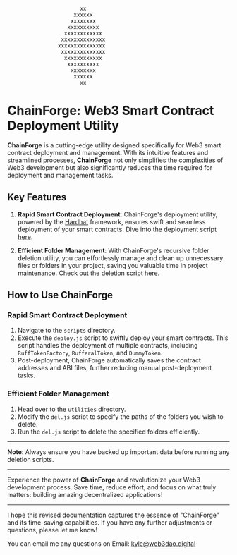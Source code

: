                            xx        
                         xxxxxx      
                        xxxxxxxx     
                       xxxxxxxxxx    
                      xxxxxxxxxxxx   
                     xxxxxxxxxxxxxx  
                    xxxxxxxxxxxxxxx  
                     xxxxxxxxxxxxxx  
                      xxxxxxxxxxxx   
                       xxxxxxxxxx    
                        xxxxxxxx     
                         xxxxxx      
                           xx
# ChainForge: Web3 Smart Contract Deployment Utility

**ChainForge** is a cutting-edge utility designed specifically for Web3 smart contract deployment and management. With its intuitive features and streamlined processes, **ChainForge** not only simplifies the complexities of Web3 development but also significantly reduces the time required for deployment and management tasks.

## Key Features

1. **Rapid Smart Contract Deployment**: ChainForge's deployment utility, powered by the [Hardhat](https://hardhat.org/) framework, ensures swift and seamless deployment of your smart contracts. Dive into the deployment script [here](https://github.com/TheRealMasterK/Web3-Sc-package-utility/blob/main/scripts/deploy.js).

2. **Efficient Folder Management**: With ChainForge's recursive folder deletion utility, you can effortlessly manage and clean up unnecessary files or folders in your project, saving you valuable time in project maintenance. Check out the deletion script [here](https://github.com/TheRealMasterK/Web3-Sc-package-utility/blob/main/utilities/del.js).

## How to Use ChainForge

### Rapid Smart Contract Deployment

1. Navigate to the `scripts` directory.
2. Execute the `deploy.js` script to swiftly deploy your smart contracts. This script handles the deployment of multiple contracts, including `RuffTokenFactory`, `RufferalToken`, and `DummyToken`.
3. Post-deployment, ChainForge automatically saves the contract addresses and ABI files, further reducing manual post-deployment tasks.

### Efficient Folder Management

1. Head over to the `utilities` directory.
2. Modify the `del.js` script to specify the paths of the folders you wish to delete.
3. Run the `del.js` script to delete the specified folders efficiently.

---

**Note**: Always ensure you have backed up important data before running any deletion scripts.

---

Experience the power of **ChainForge** and revolutionize your Web3 development process. Save time, reduce effort, and focus on what truly matters: building amazing decentralized applications!

---

I hope this revised documentation captures the essence of "ChainForge" and its time-saving capabilities. If you have any further adjustments or questions, please let me know!

You can email me any questions on Email: kyle@web3dao.digital
